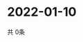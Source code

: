 # 2022-01-10
  共 0条

  <!-- BEGIN -->
  <!-- 最后更新时间Mon Jan 10 2022 04:06:51 GMT+0000 (Coordinated Universal Time) -->
  
  <!-- END -->
  
  